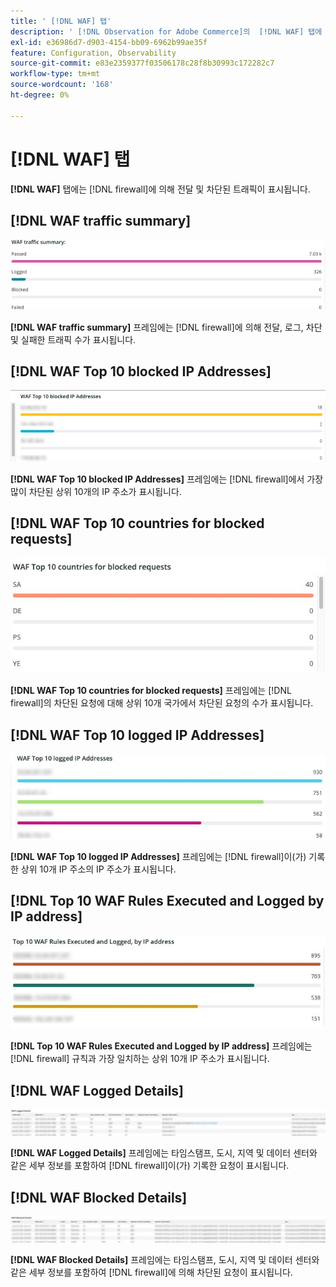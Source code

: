 ```yaml
---
title: ' [!DNL WAF] 탭'
description: ' [!DNL Observation for Adobe Commerce]의  [!DNL WAF] 탭에 대해 알아봅니다.'
exl-id: e36986d7-d903-4154-bb09-6962b99ae35f
feature: Configuration, Observability
source-git-commit: e83e2359377f03506178c28f8b30993c172282c7
workflow-type: tm+mt
source-wordcount: '168'
ht-degree: 0%

---
```


# [!DNL WAF] 탭

**[!DNL WAF]** 탭에는 [!DNL firewall]에 의해 전달 및 차단된 트래픽이 표시됩니다.

## [!DNL WAF traffic summary]

![WAF 트래픽 요약](../../assets/tools/observation-for-adobe-commerce/waf-1.png)

**[!DNL WAF traffic summary]** 프레임에는 [!DNL firewall]에 의해 전달, 로그, 차단 및 실패한 트래픽 수가 표시됩니다.

## [!DNL WAF Top 10 blocked IP Addresses]

![WAF 상위 10개 차단된 IP 주소](../../assets/tools/observation-for-adobe-commerce/waf-2.png)

**[!DNL WAF Top 10 blocked IP Addresses]** 프레임에는 [!DNL firewall]에서 가장 많이 차단된 상위 10개의 IP 주소가 표시됩니다.

## [!DNL WAF Top 10 countries for blocked requests]

![차단된 요청에 대해 WAF 상위 10개 국가](../../assets/tools/observation-for-adobe-commerce/waf-3.jpg)

**[!DNL WAF Top 10 countries for blocked requests]** 프레임에는 [!DNL firewall]의 차단된 요청에 대해 상위 10개 국가에서 차단된 요청의 수가 표시됩니다.

## [!DNL WAF Top 10 logged IP Addresses]

![WAF 상위 10개 기록된 IP 주소](../../assets/tools/observation-for-adobe-commerce/waf-4.jpg)

**[!DNL WAF Top 10 logged IP Addresses]** 프레임에는 [!DNL firewall]이(가) 기록한 상위 10개 IP 주소의 IP 주소가 표시됩니다.

## [!DNL Top 10 WAF Rules Executed and Logged by IP address]

![IP 주소로 실행 및 기록된 상위 10개의 WAF 규칙](../../assets/tools/observation-for-adobe-commerce/waf-5.jpg)

**[!DNL Top 10 WAF Rules Executed and Logged by IP address]** 프레임에는 [!DNL firewall] 규칙과 가장 일치하는 상위 10개 IP 주소가 표시됩니다.

## [!DNL WAF Logged Details]

![WAF 로그 세부 정보](../../assets/tools/observation-for-adobe-commerce/waf-6.jpg)

**[!DNL WAF Logged Details]** 프레임에는 타임스탬프, 도시, 지역 및 데이터 센터와 같은 세부 정보를 포함하여 [!DNL firewall]이(가) 기록한 요청이 표시됩니다.

## [!DNL WAF Blocked Details]

![WAF 차단 세부 정보](../../assets/tools/observation-for-adobe-commerce/waf-7.jpg)

**[!DNL WAF Blocked Details]** 프레임에는 타임스탬프, 도시, 지역 및 데이터 센터와 같은 세부 정보를 포함하여 [!DNL firewall]에 의해 차단된 요청이 표시됩니다.
